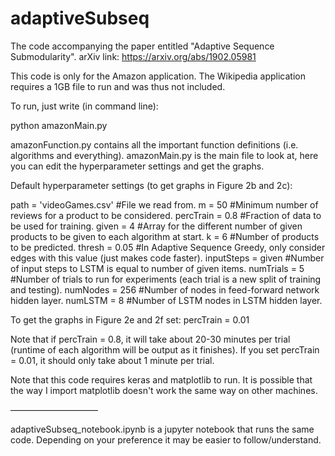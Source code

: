 # adaptiveSubseq


The code accompanying the paper entitled "Adaptive Sequence Submodularity".
arXiv link: https://arxiv.org/abs/1902.05981

This code is only for the Amazon application. The Wikipedia application requires a 1GB file to run and was thus not included.

To run, just write (in command line):

python amazonMain.py 


amazonFunction.py contains all the important function definitions (i.e. algorithms and everything).
amazonMain.py is the main file to look at, here you can edit the hyperparameter settings and get the graphs. 

Default hyperparameter settings (to get graphs in Figure 2b and 2c):

path = 'videoGames.csv' #File we read from.
m = 50 #Minimum number of reviews for a product to be considered.
percTrain = 0.8 #Fraction of data to be used for training.
given = 4 #Array for the different number of given products to be given to each algorithm at start.
k = 6 #Number of products to be predicted.
thresh = 0.05 #In Adaptive Sequence Greedy, only consider edges with this value (just makes code faster).
inputSteps = given #Number of input steps to LSTM is equal to number of given items.
numTrials = 5 #Number of trials to run for experiments (each trial is a new split of training and testing).
numNodes = 256 #Number of nodes in feed-forward network hidden layer.
numLSTM = 8 #Number of LSTM nodes in LSTM hidden layer.

To get the graphs in Figure 2e and 2f set: percTrain = 0.01

Note that if percTrain = 0.8, it will take about 20-30 minutes per trial (runtime of each algorithm will be output as it finishes). If you set percTrain = 0.01, it should only take about 1 minute per trial.

Note that this code requires keras and matplotlib to run. It is possible that the way I import matplotlib doesn't work the same way on other machines. 

——————————

adaptiveSubseq_notebook.ipynb is a jupyter notebook that runs the same code. Depending on your preference it may be easier to follow/understand.
